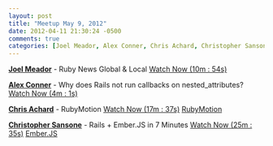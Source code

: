 ```yaml
---
layout: post
title: "Meetup May 9, 2012"
date: 2012-04-11 21:30:24 -0500
comments: true
categories: [Joel Meador, Alex Conner, Chris Achard, Christopher Sansone]
---
```


**[Joel Meador](https://twitter.com/joelmeador)** - Ruby News Global & Local
[Watch Now (10m : 54s)](http://podcast.404dev.com/episodes/066_Joel_Meador-Ruby_News.m4v)


**[Alex Conner](https://twitter.com/codatory)** - Why does Rails not run callbacks on nested_attributes?
[Watch Now (4m : 1s)](http://podcast.404dev.com/episodes/067_Alex_Conner-Why_Does_Rails_Not_Run_Callbacks_on_Nested_Attributes.m4v)


**[Chris Achard](https://twitter.com/MobileSort)** - RubyMotion
[Watch Now (17m : 37s)](http://podcast.404dev.com/episodes/068_Chris_Achard-RubyMotion.m4v)
[RubyMotion](https://rubymotion.com)


**[Christopher Sansone](https://github.com/christophersansone)** - Rails + Ember.JS in 7 Minutes
[Watch Now (25m : 35s)](http://podcast.404dev.com/episodes/069_Christopher_Sansone-Rails_and_EmberJS_in_7_Minutes.m4v)
[Ember.JS](https://emberjs.com)

